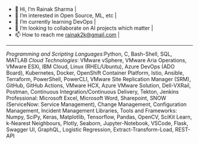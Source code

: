 - 👋 Hi, I’m Rainak Sharma                                         |
- 👀 I’m interested in Open Source, ML, etc                        |                    
- 🌱 I’m currently learning DevOps                                 |
- 💞️ I’m looking to collaborate on AI projects which matter        |
- 📫 How to reach me rainak2k@gmail.com                            |
- ------------------------------------------------------------------
*Programming and Scripting Languages*:Python, C, Bash-Shell, SQL, MATLAB
*Cloud Technologies*: VMware vSphere, VMware Aria Operations, VMware ESXi, IBM Cloud, Linux (RHEL/Ubuntu), Azure DevOps (ADO Board), Kubernetes, Docker, OpenShift Container Platform, Istio, Ansible, Terraform, PowerShell, PowerCLI, VMware Site Replication Manager (SRM), GitHub, GitHub Actions, VMware HCX, Azure VMware Solution, Dell-VXRail, Postman, Continuous Integration/Continuous Delivery, Tekton, Jenkins
Professional: Microsoft Excel, Microsoft Word, Sharepoint, SNOW (ServiceNow: Service Management), Change Management, Configuration Management, Incident Management
Libraries, Tools and Frameworks: Numpy, SciPy, Keras, Matplotlib, Tensorflow, Pandas, OpenCV, SciKit Learn, k-Nearest Neighbours, Plotly, Seaborn, Jupyter-Notebook, VSCode, Flask, Swagger UI, GraphQL, Logistic Regression, Extract-Transform-Load, REST-API

  


